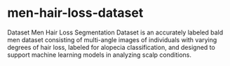 # men-hair-loss-dataset
Dataset Men Hair Loss Segmentation Dataset is an accurately labeled bald men dataset consisting of multi-angle images of individuals with varying degrees of hair loss, labeled for alopecia classification, and designed to support machine learning models in analyzing scalp conditions.
